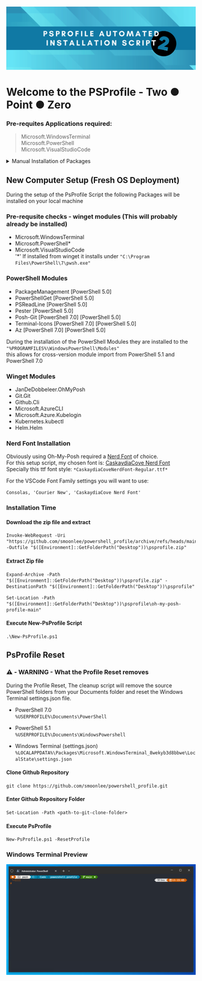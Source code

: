 ![psprofile-automated-installation-script-header-png](content/github_psprofile_v2_header.png)

# Welcome to the PSProfile - Two &#9679; Point &#9679; Zero

### Pre-requites Applications required: 
> Microsoft.WindowsTerminal \
> Microsoft.PowerShell \
> Microsoft.VisualStudioCode 
> 
<details>
<summary>Manual Installation of Packages</summary>

#### Microsoft.WindowsTerminal 
```
winget.exe install --exact --silent --id Microsoft.WindowsTerminal
```

#### Microsoft.PowerShell
```
winget.exe install --exact --silent --id Microsoft.PowerShell
```

#### Microsoft.VisualStudioCode
```
winget.exe install --exact --silent --id Microsoft.VisualStudioCode --scope machine
```
</details>

## New Computer Setup (Fresh OS Deployment)
During the setup of the PsProfile Script the following Packages will be installed on your local machine 

### Pre-requsite checks - winget modules (This will probably already be installed)
 - Microsoft.WindowsTerminal
 - Microsoft.PowerShell*
 - Microsoft.VisualStudioCode \
'*' If installed from winget it installs under `"C:\Program Files\PowerShell\7\pwsh.exe"`

### PowerShell Modules
 - PackageManagement [PowerShell 5.0]
 - PowerShellGet [PowerShell 5.0]
 - PSReadLine [PowerShell 5.0]
 - Pester [PowerShell 5.0]
 - Posh-Git [PowerShell 7.0] [PowerShell 5.0]
 - Terminal-Icons [PowerShell 7.0] [PowerShell 5.0]
 - Az [PowerShell 7.0] [PowerShell 5.0]

During the installation of the PowerShell Modules they are installed to the `"%PROGRAMFILES%\WindowsPowerShell\Modules"` \
this allows for cross-version module import from PowerShell 5.1 and PowerShell 7.0

### Winget Modules
 - JanDeDobbeleer.OhMyPosh
 - Git.Git
 - Github.Cli
 - Microsoft.AzureCLI
 - Microsoft.Azure.Kubelogin
 - Kubernetes.kubectl
 - Helm.Helm

### Nerd Font Installation
Obviously using Oh-My-Posh required a [Nerd Font](https://www.nerdfonts.com/font-downloads) of choice. \
For this setup script, my chosen font is: [CaskaydiaCove Nerd Font](https://github.com/ryanoasis/nerd-fonts/releases/download/v3.0.2/CascadiaCode.zip) \
Specially this ttf font style: `*CaskaydiaCoveNerdFont-Regular.ttf*`

For the VSCode Font Family settings you will want to use:
```
Consolas, 'Courier New', 'CaskaydiaCove Nerd Font'
```

### Installation Time

#### Download the zip file and extract 
```
Invoke-WebRequest -Uri "https://github.com/smoonlee/powershell_profile/archive/refs/heads/main.zip" -Outfile "$([Environment]::GetFolderPath("Desktop"))\psprofile.zip"
```

#### Extract Zip file
```
Expand-Archive -Path "$([Environment]::GetFolderPath("Desktop"))\psprofile.zip" -DestinationPath "$([Environment]::GetFolderPath("Desktop"))\psprofile"
```

```
Set-Location -Path "$([Environment]::GetFolderPath("Desktop"))\psprofile\oh-my-posh-profile-main"
```

#### Execute New-PsProfile Script
```
.\New-PsProfile.ps1
```

## PsProfile Reset 

### ⚠️ -  WARNING - What the Profile Reset removes 
During the Profile Reset, The cleanup script will remove the source PowerShell folders from your Documents folder and reset the Windows Terminal settings.json file.

 - PowerShell 7.0 \
    `%USERPROFILE%\Documents\PowerShell`

- PowerShell 5.1 \
    `%USERPROFILE%\Documents\WindowsPowershell`

- Windows Terminal (settings.json) \
    `%LOCALAPPDATA%\Packages\Microsoft.WindowsTerminal_8wekyb3d8bbwe\LocalState\settings.json`

#### Clone Github Repository
```
git clone https://github.com/smoonlee/powershell_profile.git
```

#### Enter Github Repository Folder
```
Set-Location -Path <path-to-git-clone-folder>
```

#### Execute PsProfile
```
New-PsProfile.ps1 -ResetProfile
```

### Windows Terminal Preview 

![windows-termianl-psprfile-example](content/windows-terminal-psprpfile-pwsh7.png)
